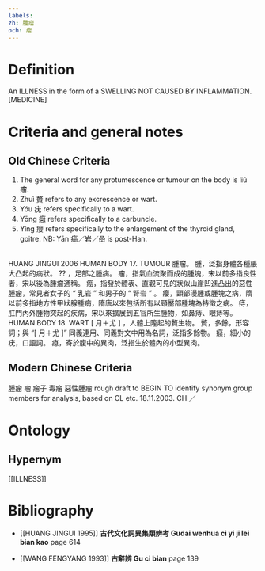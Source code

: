 ```yaml
---
labels: 
zh: 腫瘤
och: 瘤
---
```


# Definition
An ILLNESS in the form of a SWELLING NOT CAUSED BY INFLAMMATION. [MEDICINE]
# Criteria and general notes
## Old Chinese Criteria
1. The general word for any protumescence or tumour on the body is liú 瘤.
2. Zhuì 贅 refers to any excrescence or wart.
3. Yóu 疣 refers specifically to a wart.
4. Yōng 癰 refers specifically to a carbuncle.
5. Yǐng 癭 refers specifically to the enlargement of the thyroid gland, goitre.
NB: Yān 癌／岩／嵒 is post-Han.
## 
HUANG JINGUI 2006
HUMAN BODY 17. TUMOUR 腫瘤。
腫，泛指身體各種脹大凸起的病狀。
?? ，足部之腫病。
瘤，指氣血流聚而成的腫塊，宋以前多指良性者，宋以後為腫瘤通稱。
癌，指發於體表、直觀可見的狀似山崖凹進凸出的惡性腫瘤，常見者女子的 “ 乳岩 ” 和男子的 “ 腎岩 ” 。
癭，頸部漫腫或腫塊之病，隋以前多指地方性甲狀腺腫病，隋唐以來包括所有以頸靨部腫塊為特徵之病。
痔，肛門內外腫物突起的疾病，宋以來擴展到五官所生腫物，如鼻痔、眼痔等。
HUMAN BODY 18. WART
[ 月＋尤 ] ，人體上隆起的贅生物。
贅，多餘，形容詞；與 “[ 月＋尤 ]” 同義連用、同義對文中用為名詞，泛指多餘物。
瘊，細小的疣，口語詞。
瘜，寄於腹中的異肉，泛指生於體內的小型異肉。
## Modern Chinese Criteria
腫瘤
瘤
瘤子
毒瘤
惡性腫瘤
rough draft to BEGIN TO identify synonym group members for analysis, based on CL etc. 18.11.2003. CH ／
# Ontology

## Hypernym
[[ILLNESS]]
# Bibliography
- [[HUANG JINGUI 1995]]
**古代文化詞異集類辨考 Gudai wenhua ci yi ji lei bian kao** page 614

- [[WANG FENGYANG 1993]]
**古辭辨 Gu ci bian** page 139
